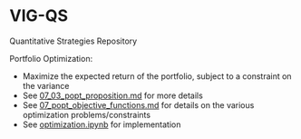 # VIG-QS
Quantitative Strategies Repository

Portfolio Optimization: 
- Maximize the expected return of the portfolio, subject to a constraint on the variance
- See [07_03_popt_proposition.md](portfolio-optimization/notes/07_03_popt_proposition.md) for more details
- See [07_popt_objective_functions.md](portfolio-optimization/notes/07_09_popt_objective_functions.md) for details on the various optimization problems/constraints
- See [optimization.ipynb](portfolio-optimization/optimization.ipynb) for implementation

